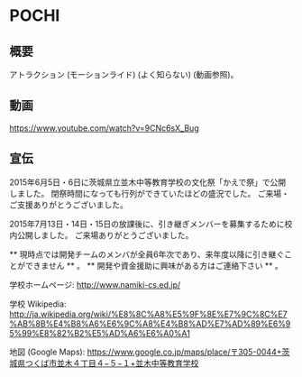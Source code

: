 # POCHI

## 概要
アトラクション (モーションライド) (よく知らない) (動画参照)。

## 動画
https://www.youtube.com/watch?v=9CNc6sX_Bug

## 宣伝
2015年6月5日・6日に茨城県立並木中等教育学校の文化祭「かえで祭」で公開しました。
閉祭時間になっても行列ができていたほどの盛況でした。
ご来場・ご支援ありがとうございました。

2015年7月13日・14日・15日の放課後に、引き継ぎメンバーを募集するために校内公開しました。
ご来場ありがとうございました。

** 現時点では開発チームのメンバが全員6年次であり、来年度以降に引き継ぐことができません ** 。
** 開発や資金援助に興味がある方はご連絡下さい ** 。

学校ホームページ: http://www.namiki-cs.ed.jp/

学校 Wikipedia: http://ja.wikipedia.org/wiki/%E8%8C%A8%E5%9F%8E%E7%9C%8C%E7%AB%8B%E4%B8%A6%E6%9C%A8%E4%B8%AD%E7%AD%89%E6%95%99%E8%82%B2%E5%AD%A6%E6%A0%A1

地図 (Google Maps): https://www.google.co.jp/maps/place/〒305-0044+茨城県つくば市並木４丁目４−５−１+並木中等教育学校

